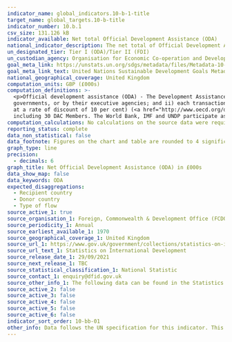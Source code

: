 ```yaml
---
indicator_name: global_indicators.10-b-1-title
target_name: global_targets.10-b-title
indicator_number: 10.b.1
csv_size: 131.126 kB
indicator_available: Net total Official Development Assistance (ODA)
national_indicator_description: The net total of Official Development Assistance from the United Kingdom around the world, by recipient country
un_designated_tier: Tier I (ODA)/Tier II (FDI)
un_custodian_agency: Organisation for Economic Co-operation and Development (OECD)
goal_meta_link: https://unstats.un.org/sdgs/metadata/files/Metadata-10-0B-01.pdf 
goal_meta_link_text: United Nations Sustainable Development Goals Metadata (PDF 202 KB)
national_geographical_coverage: United Kingdom
computation_units: GBP (£000s)
computation_definitions: >-
  <p>Official development assistance (ODA) - The Development Assistance Committee (DAC) defines ODA as “those flows to countries and territories on the DAC List of ODA Recipients and to multilateral institutions which are i) provided by official agencies, including state and local
  governments, or by their executive agencies; and ii) each transaction is administered with the promotion of the economic development and welfare of developing countries as its main objective; and is concessional in character and conveys a grant element of at least 25 per cent (calculated
  at a rate of discount of 10 per cent) (<a href="http://www.oecd.org/dac/stats/officialdevelopmentassistancedefinitionandcoverage.htm">ODA definition and coverage</a>).</p><p>Development Assistance Committee (DAC) - A unique international forum of many of the largest funders of aid,
  including 30 DAC Members. The World Bank, IMF and UNDP participate as observers.</p>
computation_calculations: No calculations on the source data were required.
reporting_status: complete
data_non_statistical: false
data_footnote: Figures on the chart and table are rounded to 4 significant figures up to 2008, and to 6 significant figure from then on. Unrounded figures are available in the download table.
graph_type: line
precision:
  - decimals: 6
graph_title: Net Official Development Assistance (ODA) in £000s
data_show_map: false
data_keywords: ODA
expected_disaggregations:
  - Recipient country
  - Donor country
  - Type of flow
source_active_1: true
source_organisation_1: Foreign, Commonwealth & Development Office (FCDO)
source_periodicity_1: Annual
source_earliest_available_1: 1970
source_geographical_coverage_1: United Kingdom
source_url_1: https://www.gov.uk/government/collections/statistics-on-international-development
source_url_text_1: Statistics on International Development
source_release_date_1: 29/09/2021
source_next_release_1: TBC
source_statistical_classification_1: National Statistic
source_contact_1: enquiry@dfid.gov.uk
source_other_info_1: The following data can be found in the Statistics on International Development - Final UK Aid Spend 2020 publication - Table C1. UK Net ODA 1970-2020 (£ millions) and Data underlying the SID tables ('Additional tables - Statistics on International Development final UK aid spend 2020).
source_active_2: false
source_active_3: false
source_active_4: false
source_active_5: false
source_active_6: false
indicator_sort_order: 10-bb-01
other_info: Data follows the UN specification for this indicator. This indicator has been identified in collaboration with topic experts.
---
```

